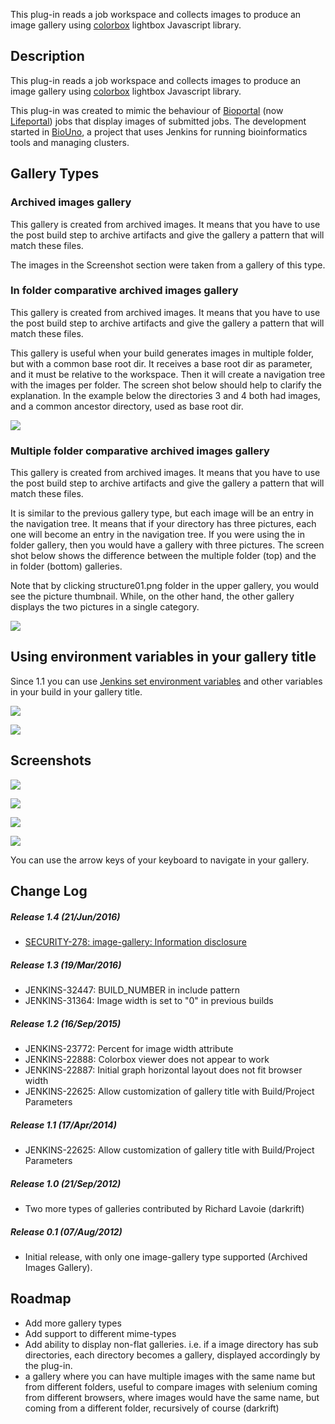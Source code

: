 This plug-in reads a job workspace and collects images to produce an
image gallery using
[colorbox](http://www.jacklmoore.com/colorbox) lightbox
Javascript library.

## Description

This plug-in reads a job workspace and collects images to produce an
image gallery using
[colorbox](http://www.jacklmoore.com/colorbox) lightbox
Javascript library.

This plug-in was created to mimic the behaviour of
[Bioportal](http://www.bioportal.uio.no/) (now
[Lifeportal](https://lifeportal.uio.no/)) jobs that
display images of submitted jobs. The development started
in [BioUno](http://www.biouno.org/), a project that uses
Jenkins for running bioinformatics tools and managing clusters.

## Gallery Types

### Archived images gallery

This gallery is created from archived images. It means that you have to
use the post build step to archive artifacts and give the gallery a
pattern that will match these files.

The images in the Screenshot section were taken from a gallery of this
type.

### In folder comparative archived images gallery

This gallery is created from archived images. It means that you have to
use the post build step to archive artifacts and give the gallery a
pattern that will match these files.

This gallery is useful when your build generates images in multiple
folder, but with a common base root dir. It receives a base root dir as
parameter, and it must be relative to the workspace. Then it will create
a navigation tree with the images per folder. The screen shot below
should help to clarify the explanation. In the example below the
directories 3 and 4 both had images, and a common ancestor directory,
used as base root dir.

![](https://wiki.jenkins.io/download/attachments/63144496/in_folder_gallery.png?version=1&modificationDate=1397700427000&api=v2)

### Multiple folder comparative archived images gallery

This gallery is created from archived images. It means that you have to
use the post build step to archive artifacts and give the gallery a
pattern that will match these files.

It is similar to the previous gallery type, but each image will be an
entry in the navigation tree. It means that if your directory has three
pictures, each one will become an entry in the navigation tree. If you
were using the in folder gallery, then you would have a gallery with
three pictures. The screen shot below shows the difference between the
multiple folder (top) and the in folder (bottom) galleries.

Note that by clicking structure01.png folder in the upper gallery, you
would see the picture thumbnail. While, on the other hand, the other
gallery displays the two pictures in a single category.

![](https://wiki.jenkins.io/download/attachments/63144496/multiple_gallery_01.png?version=1&modificationDate=1397703017000&api=v2)

## Using environment variables in your gallery title

Since 1.1 you can use [Jenkins set environment
variables](https://wiki.jenkins-ci.org/display/JENKINS/Building+a+software+project#Buildingasoftwareproject-JenkinsSetEnvironmentVariables)
and other variables in your build in your gallery title. 

![](https://wiki.jenkins.io/download/attachments/63144496/expand_variables.png?version=1&modificationDate=1397693563000&api=v2)

![](https://wiki.jenkins.io/download/attachments/63144496/expanded_variable.png?version=2&modificationDate=1397693749000&api=v2)

## Screenshots

![](https://wiki.jenkins.io/download/attachments/63144496/screenshot1.png?version=1&modificationDate=1343939269000&api=v2)

![](https://wiki.jenkins.io/download/attachments/63144496/screenshot2.png?version=1&modificationDate=1343939274000&api=v2)

![](https://wiki.jenkins.io/download/attachments/63144496/screenshot3.png?version=1&modificationDate=1343939278000&api=v2)

![](https://wiki.jenkins.io/download/attachments/63144496/screenshot4.png?version=1&modificationDate=1343939284000&api=v2)

You can use the arrow keys of your keyboard to navigate in your gallery.

## Change Log

##### Release 1.4 (21/Jun/2016)

- [SECURITY-278: image-gallery: Information
  disclosure](https://issues.jenkins-ci.org/browse/SECURITY-278)

##### Release 1.3 (19/Mar/2016)

- JENKINS-32447: BUILD\_NUMBER in include pattern
- JENKINS-31364: Image width is set to "0" in previous builds

##### Release 1.2 (16/Sep/2015)

- JENKINS-23772: Percent for image width attribute
- JENKINS-22888: Colorbox viewer does not appear to work
- JENKINS-22887: Initial graph horizontal layout does not fit browser
  width
- JENKINS-22625: Allow customization of gallery title with
  Build/Project Parameters

##### Release 1.1 (17/Apr/2014)

- JENKINS-22625: Allow customization of gallery title with
  Build/Project Parameters

##### Release 1.0 (21/Sep/2012)

- Two more types of galleries contributed by Richard Lavoie (darkrift)

##### Release 0.1 (07/Aug/2012)

- Initial release, with only one image-gallery type supported
  (Archived Images Gallery).

## Roadmap

- Add more gallery types
- Add support to different mime-types
- Add ability to display non-flat galleries. i.e. if a image directory
  has sub directories, each directory becomes a gallery, displayed
  accordingly by the plug-in.
- a gallery where you can have multiple images with the same name but
  from different folders, useful to compare images with selenium
  coming from different browsers, where images would have the same
  name, but coming from a different folder, recursively of course
  (darkrift)

